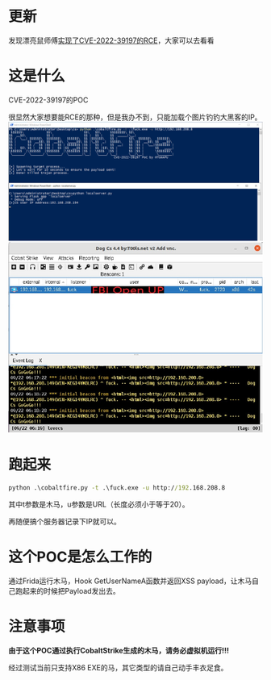 # 更新

发现漂亮鼠师傅[实现了CVE-2022-39197的RCE](https://mp.weixin.qq.com/s?__biz=MzIxNDAyNjQwNg==&mid=2456098978&idx=1&sn=d511d5a674d84eeaf262c8e389ae0403&chksm=803c696bb74be07d8ef8e473b11ffe4dce57b58ccf82e8615ab15d9ba6bba9263360c01276a8)，大家可以去看看

# 这是什么
CVE-2022-39197的POC

很显然大家想要能RCE的那种，但是我办不到，只能加载个图片钓钓大黑客的IP。
![46c4b0416ea12c5c3eb412cbb3866a88.png](./_resources/46c4b0416ea12c5c3eb412cbb3866a88.png)
![bb9dd164f6d77dd7aaa2928e09cd564b.png](./_resources/bb9dd164f6d77dd7aaa2928e09cd564b.png)

# 跑起来
```cmd
python .\cobaltfire.py -t .\fuck.exe -u http://192.168.208.8
```
其中t参数是木马，u参数是URL（长度必须小于等于20）。

再随便搞个服务器记录下IP就可以。

# 这个POC是怎么工作的
通过Frida运行木马，Hook GetUserNameA函数并返回XSS payload，让木马自己跑起来的时候把Payload发出去。

# 注意事项
**由于这个POC通过执行CobaltStrike生成的木马，请务必虚拟机运行!!!**

经过测试当前只支持X86 EXE的马，其它类型的请自己动手丰衣足食。

